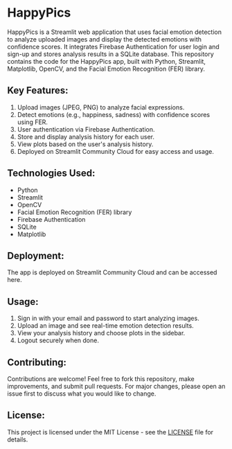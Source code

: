 # HappyPics

HappyPics is a Streamlit web application that uses facial emotion detection to analyze uploaded images and display the detected emotions with confidence scores. It integrates Firebase Authentication for user login and sign-up and stores analysis results in a SQLite database. This repository contains the code for the HappyPics app, built with Python, Streamlit, Matplotlib, OpenCV, and the Facial Emotion Recognition (FER) library.

## Key Features:
1. Upload images (JPEG, PNG) to analyze facial expressions.
2. Detect emotions (e.g., happiness, sadness) with confidence scores using FER.
3. User authentication via Firebase Authentication.
4. Store and display analysis history for each user.
5. View plots based on the user's analysis history.
6. Deployed on Streamlit Community Cloud for easy access and usage.
   
## Technologies Used:
- Python
- Streamlit
- OpenCV
- Facial Emotion Recognition (FER) library
- Firebase Authentication
- SQLite
- Matplotlib
  
## Deployment:
The app is deployed on Streamlit Community Cloud and can be accessed here.

## Usage:
1. Sign in with your email and password to start analyzing images.
2. Upload an image and see real-time emotion detection results.
3. View your analysis history and choose plots in the sidebar.
4. Logout securely when done.
   
## Contributing:
Contributions are welcome! Feel free to fork this repository, make improvements, and submit pull requests. For major changes, please open an issue first to discuss what you would like to change.

## License:
This project is licensed under the MIT License - see the [LICENSE](LICENSE) file for details.